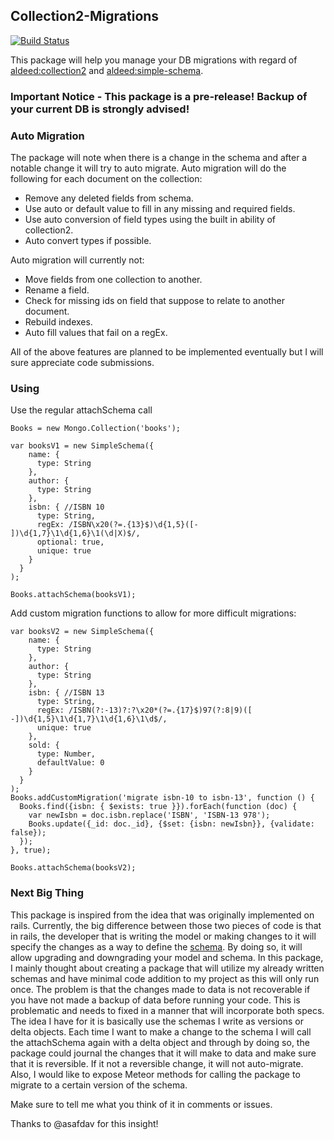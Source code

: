 ## Collection2-Migrations
[![Build Status](https://travis-ci.org/davidyaha/meteor-collection2-migrations.svg?branch=master)](https://travis-ci.org/davidyaha/meteor-collection2-migrations)

This package will help you manage your DB migrations with regard of [aldeed:collection2](https://github.com/aldeed/meteor-collection2) and [aldeed:simple-schema](https://github.com/aldeed/meteor-simple-schema).

### Important Notice - This package is a pre-release! Backup of your current DB is strongly advised!


### Auto Migration

The package will note when there is a change in the schema and after a notable change it will try to auto migrate.
Auto migration will do the following for each document on the collection:
  - Remove any deleted fields from schema.
  - Use auto or default value to fill in any missing and required fields.
  - Use auto conversion of field types using the built in ability of collection2.
  - Auto convert types if possible.

Auto migration will currently not:
  - Move fields from one collection to another.
  - Rename a field.
  - Check for missing ids on field that suppose to relate to another document.
  - Rebuild indexes.
  - Auto fill values that fail on a regEx.
  
All of the above features are planned to be implemented eventually but I will sure appreciate code submissions.

### Using

Use the regular attachSchema call

```
Books = new Mongo.Collection('books');

var booksV1 = new SimpleSchema({
    name: {
      type: String
    },
    author: {
      type: String
    },
    isbn: { //ISBN 10
      type: String,
      regEx: /ISBN\x20(?=.{13}$)\d{1,5}([- ])\d{1,7}\1\d{1,6}\1(\d|X)$/,
      optional: true,
      unique: true
    }
  }
);

Books.attachSchema(booksV1);
```

Add custom migration functions to allow for more difficult migrations: 

```
var booksV2 = new SimpleSchema({
    name: {
      type: String
    },
    author: {
      type: String
    },
    isbn: { //ISBN 13
      type: String,
      regEx: /ISBN(?:-13)?:?\x20*(?=.{17}$)97(?:8|9)([ -])\d{1,5}\1\d{1,7}\1\d{1,6}\1\d$/,
      unique: true
    },
    sold: {
      type: Number,
      defaultValue: 0
    }
  }
);
Books.addCustomMigration('migrate isbn-10 to isbn-13', function () {
  Books.find({isbn: { $exists: true }}).forEach(function (doc) {
    var newIsbn = doc.isbn.replace('ISBN', 'ISBN-13 978');
    Books.update({_id: doc._id}, {$set: {isbn: newIsbn}}, {validate: false});
  });
}, true);

Books.attachSchema(booksV2);
```

### Next Big Thing

This package is inspired from the idea that was originally implemented on rails.
Currently, the big difference between those two pieces of code is that in rails, the developer that is writing the model
or making changes to it will specify the changes as a way to define the [schema](http://edgeguides.rubyonrails.org/active_record_migrations.html).
By doing so, it will allow upgrading and downgrading your model and schema.
In this package, I mainly thought about creating a package that will utilize my already written schemas and have minimal
code addition to my project as this will only run once. The problem is that the changes made to data is not recoverable
if you have not made a backup of data before running your code. This is problematic and needs to fixed in a manner that
will incorporate both specs. The idea I have for it is basically use the schemas I write as versions or delta objects.
Each time I want to make a change to the schema I will call the attachSchema again with a delta object and through by
doing so, the package could journal the changes that it will make to data and make sure that it is reversible. If it not
a reversible change, it will not auto-migrate. Also, I would like to expose Meteor methods for calling the package to 
migrate to a certain version of the schema.

Make sure to tell me what you think of it in comments or issues.

Thanks to @asafdav for this insight!

